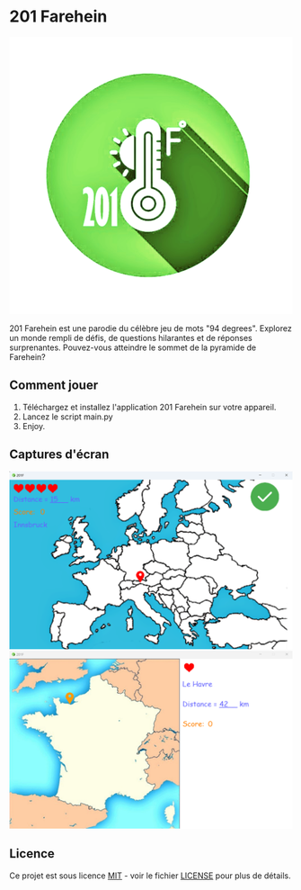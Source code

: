 # 201 Farehein

![201 Farehein Logo](images/Logo201F.png)

201 Farehein est une parodie du célèbre jeu de mots "94 degrees". Explorez un monde rempli de défis, de questions hilarantes et de réponses surprenantes. Pouvez-vous atteindre le sommet de la pyramide de Farehein?

## Comment jouer
1. Téléchargez et installez l'application 201 Farehein sur votre appareil.
2. Lancez le script main.py
3. Enjoy.

## Captures d'écran
![Capture d'écran 1](images/capture1.png)
![Capture d'écran 2](images/capture2.png)

## Licence
Ce projet est sous licence [MIT](https://opensource.org/licenses/MIT) - voir le fichier [LICENSE](LICENSE) pour plus de détails.
